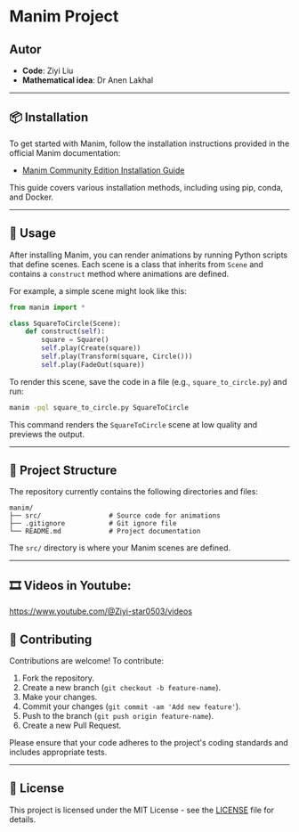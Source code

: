 # Manim Project

## Autor

- **Code**: Ziyi Liu
- **Mathematical idea**: Dr Anen Lakhal

---

## 📦 Installation

To get started with Manim, follow the installation instructions provided in the official Manim documentation:

- [Manim Community Edition Installation Guide](https://docs.manim.community/en/stable/installation.html)

This guide covers various installation methods, including using pip, conda, and Docker.

---

## 🧪 Usage

After installing Manim, you can render animations by running Python scripts that define scenes. Each scene is a class that inherits from `Scene` and contains a `construct` method where animations are defined.

For example, a simple scene might look like this:

```python
from manim import *

class SquareToCircle(Scene):
    def construct(self):
        square = Square()
        self.play(Create(square))
        self.play(Transform(square, Circle()))
        self.play(FadeOut(square))
```

To render this scene, save the code in a file (e.g., `square_to_circle.py`) and run:

```bash
manim -pql square_to_circle.py SquareToCircle
```

This command renders the `SquareToCircle` scene at low quality and previews the output.

---

## 📂 Project Structure

The repository currently contains the following directories and files:

```
manim/
├── src/                 # Source code for animations
├── .gitignore           # Git ignore file
└── README.md            # Project documentation
```

The `src/` directory is where your Manim scenes are defined.

---

## 🎞️ Videos in Youtube:
https://www.youtube.com/@Ziyi-star0503/videos

## 🔧 Contributing

Contributions are welcome! To contribute:

1. Fork the repository.
2. Create a new branch (`git checkout -b feature-name`).
3. Make your changes.
4. Commit your changes (`git commit -am 'Add new feature'`).
5. Push to the branch (`git push origin feature-name`).
6. Create a new Pull Request.

Please ensure that your code adheres to the project's coding standards and includes appropriate tests.

---

## 📄 License

This project is licensed under the MIT License - see the [LICENSE](LICENSE) file for details.
